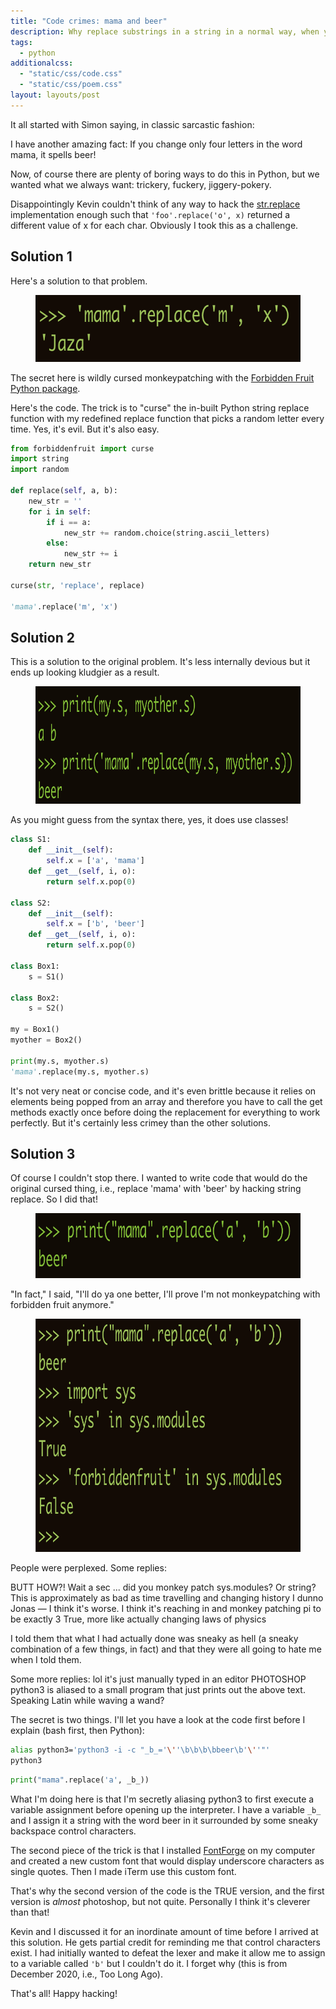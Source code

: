 ```yaml
---
title: "Code crimes: mama and beer"
description: Why replace substrings in a string in a normal way, when you could instead do it with jiggery-pokery?
tags:
  - python
additionalcss:
  - "static/css/code.css"
  - "static/css/poem.css"
layout: layouts/post
---
```


It all started with Simon saying, in classic sarcastic fashion:

<poem>I have another amazing fact: If you change only four letters in the word mama, it spells beer!
</poem>

Now, of course there are plenty of boring ways to do this in Python, but we wanted what we always want: trickery, fuckery, jiggery-pokery.

Disappointingly Kevin couldn't think of any way to hack the [str.replace](https://docs.python.org/3/library/stdtypes.html#str.replace) implementation enough such that `'foo'.replace('o', x)` returned a different value of x for each char. Obviously I took this as a challenge.

## Solution 1

Here's a solution to that problem.

<figure><img width="593px" height="107px" src="/static/img/2022-07-04-code-crimes/solution1.png"></figure>

The secret here is wildly cursed monkeypatching with the [Forbidden Fruit Python package](https://pypi.org/project/forbiddenfruit/).

Here's the code. The trick is to "curse" the in-built Python string replace function with my redefined replace function that picks a random letter every time. Yes, it's evil. But it's also easy.

```python
from forbiddenfruit import curse
import string
import random

def replace(self, a, b):
    new_str = ''
    for i in self:
        if i == a:
            new_str += random.choice(string.ascii_letters)
        else:
            new_str += i
    return new_str

curse(str, 'replace', replace)

'mama'.replace('m', 'x')
```

## Solution 2

This is a solution to the original problem. It's less internally devious but it ends up looking kludgier as a result.

<figure><img width="875px" height="188px" src="/static/img/2022-07-04-code-crimes/solution2.png"></figure>

As you might guess from the syntax there, yes, it does use classes!

```python
class S1:
    def __init__(self):
        self.x = ['a', 'mama']
    def __get__(self, i, o):
        return self.x.pop(0)

class S2:
    def __init__(self):
        self.x = ['b', 'beer']
    def __get__(self, i, o):
        return self.x.pop(0)

class Box1:
    s = S1()

class Box2:
    s = S2()

my = Box1()
myother = Box2()

print(my.s, myother.s)
'mama'.replace(my.s, myother.s)
```

It's not very neat or concise code, and it's even brittle because it relies on elements being popped from an array and therefore you have to call the get methods exactly once before doing the replacement for everything to work perfectly. But it's certainly less crimey than the other solutions.

## Solution 3

Of course I couldn't stop there. I wanted to write code that would do the original cursed thing, i.e., replace 'mama' with 'beer' by hacking string replace. So I did that!

<figure><img width="734px" height="104px" src="/static/img/2022-07-04-code-crimes/solution3.png"></figure>

"In fact," I said, "I'll do ya one better, I'll prove I'm not monkeypatching with forbidden fruit anymore."

<figure><img width="762px" height="373px" src="/static/img/2022-07-04-code-crimes/solution3_proof.png"></figure>

People were perplexed. Some replies:

<poem>BUTT HOW?! Wait a sec ... did you monkey patch sys.modules?
Or string?
This is approximately as bad as time travelling and changing history
I dunno Jonas — I think it's worse. I think it's reaching in and monkey patching pi to be exactly 3
True, more like actually changing laws of physics
</poem>

I told them that what I had actually done was sneaky as hell (a sneaky combination of a few things, in fact) and that they were all going to hate me when I told them.

Some more replies:
<poem>lol it's just manually typed in an editor
PHOTOSHOP
python3 is aliased to a small program that just prints out the above text.
Speaking Latin while waving a wand?
</poem>

The secret is two things. I'll let you have a look at the code first before I explain (bash first, then Python):

```bash
alias python3='python3 -i -c "_b_='\''\b\b\b\bbeer\b'\''"'
python3
```

```python
print("mama".replace('a', _b_))
```

What I'm doing here is that I'm secretly aliasing python3 to first execute a variable assignment before opening up the interpreter. I have a variable `_b_` and I assign it a string with the word beer in it surrounded by some sneaky backspace control characters.

The second piece of the trick is that I installed [FontForge](https://fontforge.org/en-US/) on my computer and created a new custom font that would display underscore characters as single quotes. Then I made iTerm use this custom font.

That's why the second version of the code is the TRUE version, and the first version is _almost_ photoshop, but not quite. Personally I think it's cleverer than that!

Kevin and I discussed it for an inordinate amount of time before I arrived at this solution. He gets partial credit for reminding me that control characters exist. I had initially wanted to defeat the lexer and make it allow me to assign to a variable called `'b'` but I couldn't do it. I forget why (this is from December 2020, i.e., Too Long Ago).

That's all! Happy hacking!
